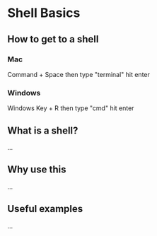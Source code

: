 # Shell Basics

## How to get to a shell

### Mac

Command + Space then type "terminal" hit enter


### Windows

Windows Key + R then type "cmd" hit enter


## What is a shell?


...

## Why use this

...

## Useful examples

...
